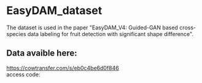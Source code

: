 # EasyDAM_dataset
The dataset is used in the paper "EasyDAM_V4: Guided-GAN based cross-species data labeling for fruit detection with significant shape difference".  
## Data avaible here:
https://cowtransfer.com/s/eb0c4be6d0f846  
access code:

